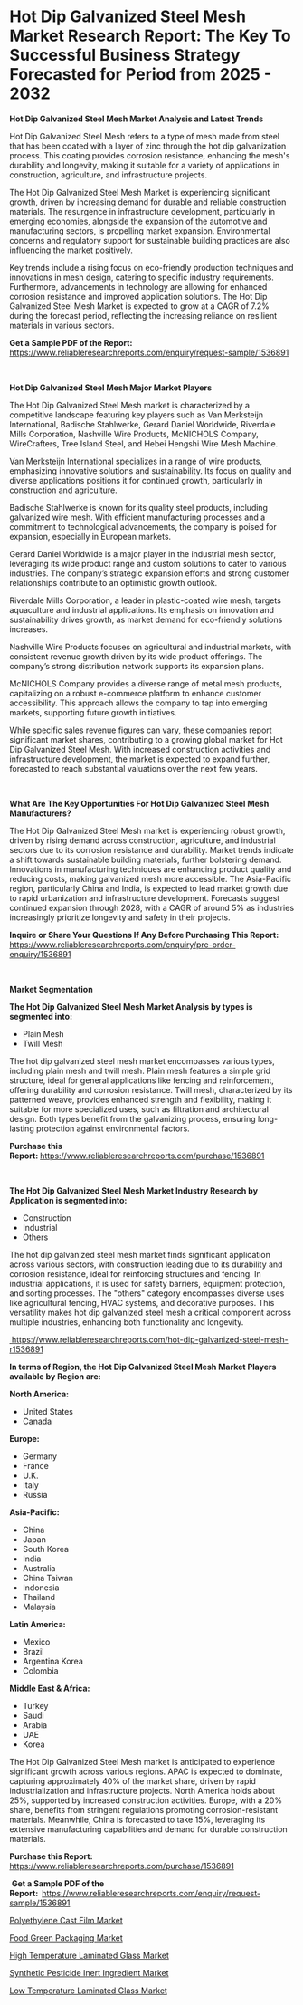 <p><h1>Hot Dip Galvanized Steel Mesh Market Research Report: The Key To Successful Business Strategy Forecasted for Period from 2025 - 2032</h1></p><p><strong>Hot Dip Galvanized Steel Mesh Market Analysis and Latest Trends</strong></p>
<p><p>Hot Dip Galvanized Steel Mesh refers to a type of mesh made from steel that has been coated with a layer of zinc through the hot dip galvanization process. This coating provides corrosion resistance, enhancing the mesh's durability and longevity, making it suitable for a variety of applications in construction, agriculture, and infrastructure projects. </p><p>The Hot Dip Galvanized Steel Mesh Market is experiencing significant growth, driven by increasing demand for durable and reliable construction materials. The resurgence in infrastructure development, particularly in emerging economies, alongside the expansion of the automotive and manufacturing sectors, is propelling market expansion. Environmental concerns and regulatory support for sustainable building practices are also influencing the market positively.</p><p>Key trends include a rising focus on eco-friendly production techniques and innovations in mesh design, catering to specific industry requirements. Furthermore, advancements in technology are allowing for enhanced corrosion resistance and improved application solutions. The Hot Dip Galvanized Steel Mesh Market is expected to grow at a CAGR of 7.2% during the forecast period, reflecting the increasing reliance on resilient materials in various sectors.</p></p>
<p><strong>Get a Sample PDF of the Report:&nbsp;</strong> <a href="https://www.reliableresearchreports.com/enquiry/request-sample/1536891?utm_campaign=7&utm_medium=2&utm_source=Github&utm_content=ia&utm_term=02022025&utm_id=hot-dip-galvanized-steel-mesh">https://www.reliableresearchreports.com/enquiry/request-sample/1536891</a></p>
<p>&nbsp;</p>
<p><strong>Hot Dip Galvanized Steel Mesh Major Market Players</strong></p>
<p><p>The Hot Dip Galvanized Steel Mesh market is characterized by a competitive landscape featuring key players such as Van Merksteijn International, Badische Stahlwerke, Gerard Daniel Worldwide, Riverdale Mills Corporation, Nashville Wire Products, McNICHOLS Company, WireCrafters, Tree Island Steel, and Hebei Hengshi Wire Mesh Machine. </p><p>Van Merksteijn International specializes in a range of wire products, emphasizing innovative solutions and sustainability. Its focus on quality and diverse applications positions it for continued growth, particularly in construction and agriculture.</p><p>Badische Stahlwerke is known for its quality steel products, including galvanized wire mesh. With efficient manufacturing processes and a commitment to technological advancements, the company is poised for expansion, especially in European markets.</p><p>Gerard Daniel Worldwide is a major player in the industrial mesh sector, leveraging its wide product range and custom solutions to cater to various industries. The company’s strategic expansion efforts and strong customer relationships contribute to an optimistic growth outlook.</p><p>Riverdale Mills Corporation, a leader in plastic-coated wire mesh, targets aquaculture and industrial applications. Its emphasis on innovation and sustainability drives growth, as market demand for eco-friendly solutions increases.</p><p>Nashville Wire Products focuses on agricultural and industrial markets, with consistent revenue growth driven by its wide product offerings. The company’s strong distribution network supports its expansion plans.</p><p>McNICHOLS Company provides a diverse range of metal mesh products, capitalizing on a robust e-commerce platform to enhance customer accessibility. This approach allows the company to tap into emerging markets, supporting future growth initiatives.</p><p>While specific sales revenue figures can vary, these companies report significant market shares, contributing to a growing global market for Hot Dip Galvanized Steel Mesh. With increased construction activities and infrastructure development, the market is expected to expand further, forecasted to reach substantial valuations over the next few years.</p></p>
<p>&nbsp;</p>
<p><strong>What Are The Key Opportunities For Hot Dip Galvanized Steel Mesh Manufacturers?</strong></p>
<p><p>The Hot Dip Galvanized Steel Mesh market is experiencing robust growth, driven by rising demand across construction, agriculture, and industrial sectors due to its corrosion resistance and durability. Market trends indicate a shift towards sustainable building materials, further bolstering demand. Innovations in manufacturing techniques are enhancing product quality and reducing costs, making galvanized mesh more accessible. The Asia-Pacific region, particularly China and India, is expected to lead market growth due to rapid urbanization and infrastructure development. Forecasts suggest continued expansion through 2028, with a CAGR of around 5% as industries increasingly prioritize longevity and safety in their projects.</p></p>
<p><strong>Inquire or Share Your Questions If Any Before Purchasing This Report:</strong> <a href="https://www.reliableresearchreports.com/enquiry/pre-order-enquiry/1536891?utm_campaign=7&utm_medium=2&utm_source=Github&utm_content=ia&utm_term=02022025&utm_id=hot-dip-galvanized-steel-mesh">https://www.reliableresearchreports.com/enquiry/pre-order-enquiry/1536891</a></p>
<p>&nbsp;</p>
<p><strong>Market Segmentation</strong></p>
<p><strong>The Hot Dip Galvanized Steel Mesh Market Analysis by types is segmented into:</strong></p>
<p><ul><li>Plain Mesh</li><li>Twill Mesh</li></ul></p>
<p><p>The hot dip galvanized steel mesh market encompasses various types, including plain mesh and twill mesh. Plain mesh features a simple grid structure, ideal for general applications like fencing and reinforcement, offering durability and corrosion resistance. Twill mesh, characterized by its patterned weave, provides enhanced strength and flexibility, making it suitable for more specialized uses, such as filtration and architectural design. Both types benefit from the galvanizing process, ensuring long-lasting protection against environmental factors.</p></p>
<p><strong>Purchase this Report:&nbsp;</strong><a href="https://www.reliableresearchreports.com/purchase/1536891?utm_campaign=7&utm_medium=2&utm_source=Github&utm_content=ia&utm_term=02022025&utm_id=hot-dip-galvanized-steel-mesh">https://www.reliableresearchreports.com/purchase/1536891</a></p>
<p>&nbsp;</p>
<p><strong>The Hot Dip Galvanized Steel Mesh Market Industry Research by Application is segmented into:</strong></p>
<p><ul><li>Construction</li><li>Industrial</li><li>Others</li></ul></p>
<p><p>The hot dip galvanized steel mesh market finds significant application across various sectors, with construction leading due to its durability and corrosion resistance, ideal for reinforcing structures and fencing. In industrial applications, it is used for safety barriers, equipment protection, and sorting processes. The "others" category encompasses diverse uses like agricultural fencing, HVAC systems, and decorative purposes. This versatility makes hot dip galvanized steel mesh a critical component across multiple industries, enhancing both functionality and longevity.</p></p>
<p><a href="https://www.reliableresearchreports.com/hot-dip-galvanized-steel-mesh-r1536891?utm_campaign=7&utm_medium=2&utm_source=Github&utm_content=ia&utm_term=02022025&utm_id=hot-dip-galvanized-steel-mesh">&nbsp;https://www.reliableresearchreports.com/hot-dip-galvanized-steel-mesh-r1536891</a></p>
<p><strong>In terms of Region, the Hot Dip Galvanized Steel Mesh Market Players available by Region are:</strong></p>
<p>
    <p> <strong> North America: </strong>
        <ul>
            <li>United States</li>
            <li>Canada</li>
        </ul>
        </p> 
    <p> <strong> Europe: </strong>
        <ul>
            <li>Germany</li>
            <li>France</li>
            <li>U.K.</li>
            <li>Italy</li>
            <li>Russia</li>
        </ul>
        </p> 
    <p> <strong> Asia-Pacific: </strong>
        <ul>
            <li>China</li>
            <li>Japan</li>
            <li>South Korea</li>
            <li>India</li>
            <li>Australia</li>
            <li>China Taiwan</li>
            <li>Indonesia</li>
            <li>Thailand</li>
            <li>Malaysia</li>
        </ul>
        </p> 
    <p> <strong> Latin America: </strong>
        <ul>
            <li>Mexico</li>
            <li>Brazil</li>
            <li>Argentina Korea</li>
            <li>Colombia</li>
        </ul>
        </p> 
    <p> <strong> Middle East & Africa: </strong>
        <ul>
            <li>Turkey</li>
            <li>Saudi</li>
            <li>Arabia</li>
            <li>UAE</li>
            <li>Korea</li>
        </ul>
    </p>
    </p>
<p><p>The Hot Dip Galvanized Steel Mesh market is anticipated to experience significant growth across various regions. APAC is expected to dominate, capturing approximately 40% of the market share, driven by rapid industrialization and infrastructure projects. North America holds about 25%, supported by increased construction activities. Europe, with a 20% share, benefits from stringent regulations promoting corrosion-resistant materials. Meanwhile, China is forecasted to take 15%, leveraging its extensive manufacturing capabilities and demand for durable construction materials.</p></p>
<p><strong>Purchase this Report: </strong><a href="https://www.reliableresearchreports.com/purchase/1536891?utm_campaign=7&utm_medium=2&utm_source=Github&utm_content=ia&utm_term=02022025&utm_id=hot-dip-galvanized-steel-mesh">https://www.reliableresearchreports.com/purchase/1536891</a></p>
<p>&nbsp;<strong>Get a Sample PDF of the Report:&nbsp;&nbsp;</strong><a href="https://www.reliableresearchreports.com/enquiry/request-sample/1536891?utm_campaign=7&utm_medium=2&utm_source=Github&utm_content=ia&utm_term=02022025&utm_id=hot-dip-galvanized-steel-mesh">https://www.reliableresearchreports.com/enquiry/request-sample/1536891</a></p>
<p><strong></strong></p>
<p><p><a href="https://github.com/carendesrochers299/Market-Research-Report-List-1/blob/main/polyethylene-cast-film-market.md?utm_campaign=7&utm_medium=2&utm_source=Github&utm_content=ia&utm_term=02022025&utm_id=hot-dip-galvanized-steel-mesh">Polyethylene Cast Film Market</a></p><p><a href="https://github.com/chaturberville8181/Market-Research-Report-List-1/blob/main/food-green-packaging-market.md?utm_campaign=7&utm_medium=2&utm_source=Github&utm_content=ia&utm_term=02022025&utm_id=hot-dip-galvanized-steel-mesh">Food Green Packaging Market</a></p><p><a href="https://github.com/zitanebeibit9/Market-Research-Report-List-1/blob/main/high-temperature-laminated-glass-market.md?utm_campaign=7&utm_medium=2&utm_source=Github&utm_content=ia&utm_term=02022025&utm_id=hot-dip-galvanized-steel-mesh">High Temperature Laminated Glass Market</a></p><p><a href="https://github.com/oliveroste6/Market-Research-Report-List-1/blob/main/synthetic-pesticide-inert-ingredient-market.md?utm_campaign=7&utm_medium=2&utm_source=Github&utm_content=ia&utm_term=02022025&utm_id=hot-dip-galvanized-steel-mesh">Synthetic Pesticide Inert Ingredient Market</a></p><p><a href="https://github.com/hannajuana198484/Market-Research-Report-List-1/blob/main/low-temperature-laminated-glass-market.md?utm_campaign=7&utm_medium=2&utm_source=Github&utm_content=ia&utm_term=02022025&utm_id=hot-dip-galvanized-steel-mesh">Low Temperature Laminated Glass Market</a></p></p>